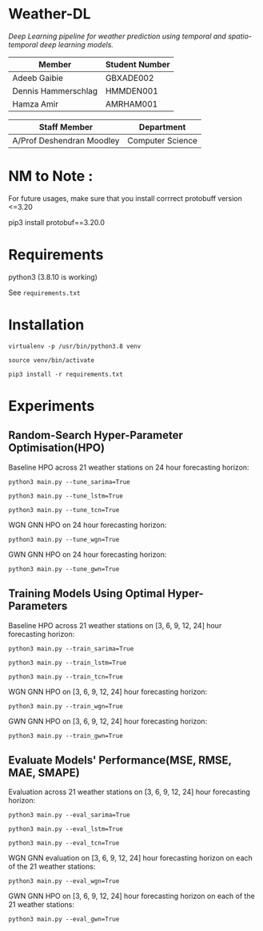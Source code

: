 # Weather-DL 

*Deep Learning pipeline for weather prediction using temporal and spatio-temporal deep learning models.* 


| Member     | Student Number |
| ----------- | ----------- |
| Adeeb Gaibie     | GBXADE002      |
| Dennis Hammerschlag     | HMMDEN001      |
| Hamza Amir     | AMRHAM001      |


| Staff Member     | Department |
| ----------- | ----------- |
| A/Prof Deshendran Moodley | Computer Science       |

# NM to Note :

For future usages, make sure that you install corrrect protobuff version <=3.20

pip3 install protobuf==3.20.0

# Requirements

python3
(3.8.10 is working)

See `requirements.txt`


# Installation

`virtualenv -p /usr/bin/python3.8 venv`

`source venv/bin/activate`

`pip3 install -r requirements.txt`


# Experiments

## Random-Search Hyper-Parameter Optimisation(HPO)

Baseline HPO across 21 weather stations on 24 hour forecasting horizon:

`python3 main.py --tune_sarima=True`

`python3 main.py --tune_lstm=True`

`python3 main.py --tune_tcn=True`

WGN GNN HPO on 24 hour forecasting horizon:

`python3 main.py --tune_wgn=True`

GWN GNN HPO on 24 hour forecasting horizon:

`python3 main.py --tune_gwn=True`


## Training Models Using Optimal Hyper-Parameters

Baseline HPO across 21 weather stations on [3, 6, 9, 12, 24] hour forecasting horizon:

`python3 main.py --train_sarima=True`

`python3 main.py --train_lstm=True`

`python3 main.py --train_tcn=True`

WGN GNN HPO on [3, 6, 9, 12, 24] hour forecasting horizon:

`python3 main.py --train_wgn=True`

GWN GNN HPO on [3, 6, 9, 12, 24] hour forecasting horizon:

`python3 main.py --train_gwn=True`


## Evaluate Models' Performance(MSE, RMSE, MAE, SMAPE)


 Evaluation across 21 weather stations on [3, 6, 9, 12, 24] hour forecasting horizon:

`python3 main.py --eval_sarima=True`

`python3 main.py --eval_lstm=True`

`python3 main.py --eval_tcn=True`


WGN GNN evaluation on [3, 6, 9, 12, 24] hour forecasting horizon on each of the 21 weather stations:

`python3 main.py --eval_wgn=True`

GWN GNN HPO on [3, 6, 9, 12, 24] hour forecasting horizon on each of the 21 weather stations:

`python3 main.py --eval_gwn=True`
